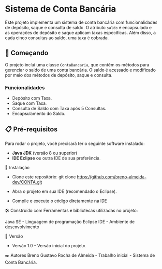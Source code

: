 # Sistema de Conta Bancária 
Este projeto implementa um sistema de conta bancária com funcionalidades de depósito, saque e consulta de saldo. O atributo `saldo` é encapsulado e as operações de depósito e saque aplicam taxas específicas. Além disso, a cada cinco consultas ao saldo, uma taxa é cobrada.


## 🚀 Começando

O projeto inclui uma classe `ContaBancaria`, que contém os métodos para gerenciar o saldo de uma conta bancária. O saldo é acessado e modificado por meio dos métodos de depósito, saque e consulta.

  

### Funcionalidades

- Depósito com Taxa.
- Saque com Taxa.
- Consulta de Saldo com Taxa após 5 Consultas.
- Encapsulamento do Saldo.

  


## 📋 Pré-requisitos

Para rodar o projeto, você precisará ter o seguinte software instalado:

- **Java JDK** (versão 8 ou superior)
- **IDE Eclipse** ou outra IDE de sua preferência.

  

🔧 Instalação
- Clone este repositório:
    git clone https://github.com/breno-almeida-dev/CONTA.git
  
- Abra o projeto em sua IDE (recomendado o Eclipse).
- Compile e execute o código diretamente na IDE
  
  

🛠️ Construído com
Ferramentas e bibliotecas utilizadas no projeto:

Java SE - Linguagem de programação
Eclipse IDE - Ambiente de desenvolvimento



📌 Versão
- Versão 1.0 - Versão inicial do projeto.



✒️ Autores
Breno Gustavo Rocha de Almeida - Trabalho inicial - Sistema de Conta Bancária.
